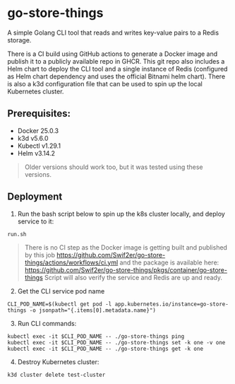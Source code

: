 # go-store-things

A simple Golang CLI tool that reads and writes key-value pairs to a Redis storage. 

There is a CI build using GitHub actions to generate a Docker image and publish it to a publicly available repo in GHCR. This git repo also includes a Helm chart to deploy the CLI tool and a single instance of Redis (configured as Helm chart dependency and uses the official Bitnami helm chart). There is also a k3d configuration file that can be used to spin up the local Kubernetes cluster.

## Prerequisites:
- Docker 25.0.3
- k3d v5.6.0
- Kubectl v1.29.1
- Helm v3.14.2
> Older versions should work too, but it was tested using these versions.

## Deployment 
1. Run the bash script below to spin up the k8s cluster locally, and deploy service to it:  
```
run.sh
```
> There is no CI step as the Docker image is getting built and published by this job https://github.com/Swif2er/go-store-things/actions/workflows/ci.yml and the package is available here: https://github.com/Swif2er/go-store-things/pkgs/container/go-store-things
> Script will also verify the service and Redis are up and ready.

2. Get the CLI service pod name
```
CLI_POD_NAME=$(kubectl get pod -l app.kubernetes.io/instance=go-store-things -o jsonpath="{.items[0].metadata.name}")
```
3. Run CLI commands:
```
kubectl exec -it $CLI_POD_NAME -- ./go-store-things ping
kubectl exec -it $CLI_POD_NAME -- ./go-store-things set -k one -v one
kubectl exec -it $CLI_POD_NAME -- ./go-store-things get -k one
```

4. Destroy Kubernetes cluster:
```
k3d cluster delete test-cluster
```
